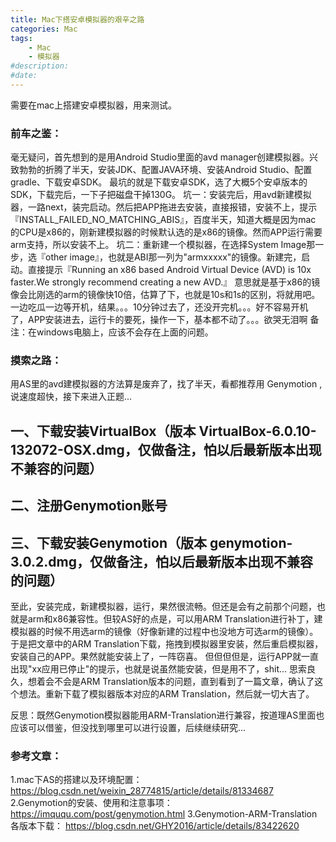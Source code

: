 ```yaml
---
title: Mac下搭安卓模拟器的艰辛之路
categories: Mac
tags: 
    - Mac
    - 模拟器
#description: 
#date: 
---
```


需要在mac上搭建安卓模拟器，用来测试。
<!-- more -->

### 前车之鉴：
毫无疑问，首先想到的是用Android Studio里面的avd manager创建模拟器。兴致勃勃的折腾了半天，安装JDK、配置JAVA环境、安装Android Studio、配置gradle、下载安卓SDK。
最坑的就是下载安卓SDK，选了大概5个安卓版本的SDK，下载完后，一下子把磁盘干掉130G。
    坑一：安装完后，用avd新建模拟器，一路next，装完启动。然后把APP拖进去安装，直接报错，安装不上，提示『INSTALL_FAILED_NO_MATCHING_ABIS』，百度半天，知道大概是因为mac
的CPU是x86的，刚新建模拟器的时候默认选的是x86的镜像。然而APP运行需要arm支持，所以安装不上。
    坑二：重新建一个模拟器，在选择System Image那一步，选『other image』，也就是ABI那一列为"armxxxxx"的镜像。新建完，启动。直接提示『﻿Running an x86 based Android Virtual Device (AVD) is 10x faster.We strongly recommend creating a new AVD.』
意思就是基于x86的镜像会比刚选的arm的镜像快10倍，估算了下，也就是10s和1s的区别，将就用吧。一边吃瓜一边等开机，结果。。。10分钟过去了，还没开完机。。。好不容易开机了，APP安装进去，运行卡的要死，操作一下，基本都不动了。。。欲哭无泪啊
    备注：在windows电脑上，应该不会存在上面的问题。

### 摸索之路：
用AS里的avd建模拟器的方法算是废弃了，找了半天，看都推荐用 Genymotion ,说速度超快，接下来进入正题...
## 一、下载安装VirtualBox（版本 VirtualBox-6.0.10-132072-OSX.dmg，仅做备注，怕以后最新版本出现不兼容的问题）
## 二、注册Genymotion账号
## 三、下载安装Genymotion（版本 genymotion-3.0.2.dmg，仅做备注，怕以后最新版本出现不兼容的问题）
至此，安装完成，新建模拟器，运行，果然很流畅。但还是会有之前那个问题，也就是arm和x86兼容性。但较AS好的点是，可以用ARM Translation进行补丁，建模拟器的时候不用选arm的镜像（好像新建的过程中也没地方可选arm的镜像）。
于是把文章中的ARM Translation下载，拖拽到模拟器里安装，然后重启模拟器，安装自己的APP。果然就能安装上了，一阵窃喜。
但但但但是，运行APP就一直出现"xx应用已停止"的提示，也就是说虽然能安装，但是用不了，shit...
思索良久，想着会不会是ARM Translation版本的问题，直到看到了一篇文章，确认了这个想法。重新下载了模拟器版本对应的ARM Translation，然后就一切大吉了。

反思：既然Genymotion模拟器能用ARM-Translation进行兼容，按道理AS里面也应该可以借鉴，但没找到哪里可以进行设置，后续继续研究...

### 参考文章：
1.mac下AS的搭建以及环境配置： https://blog.csdn.net/weixin_28774815/article/details/81334687
2.Genymotion的安装、使用和注意事项： https://imququ.com/post/genymotion.html
3.Genymotion-ARM-Translation各版本下载： https://blog.csdn.net/GHY2016/article/details/83422620
